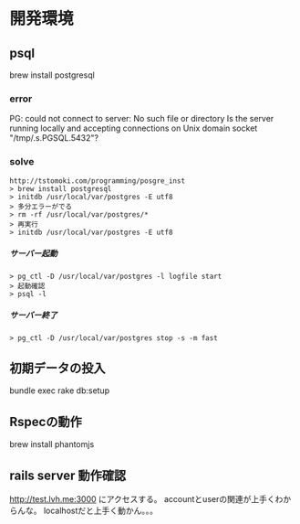 # 開発環境

## psql
brew install postgresql

### error
PG: could not connect to server: No such file or directory
	Is the server running locally and accepting
	connections on Unix domain socket "/tmp/.s.PGSQL.5432"?
### solve
	http://tstomoki.com/programming/posgre_inst
	> brew install postgresql
	> initdb /usr/local/var/postgres -E utf8
	> 多分エラーがでる
	> rm -rf /usr/local/var/postgres/* 
	> 再実行
	> initdb /usr/local/var/postgres -E utf8
##### サーバー起動
	> pg_ctl -D /usr/local/var/postgres -l logfile start 
	> 起動確認
	> psql -l
##### サーバー終了
	> pg_ctl -D /usr/local/var/postgres stop -s -m fast

## 初期データの投入
bundle exec rake db:setup

## Rspecの動作
brew install phantomjs

## rails server 動作確認
http://test.lvh.me:3000
にアクセスする。
accountとuserの関連が上手くわからんな。
localhostだと上手く動かん。。。

